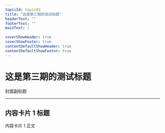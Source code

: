 ```yaml
--- 
topicId: topic03
title: "这是第三期的测试标题" 
headerText: "" 
footerText: "" 
mainText: | 
  
coverShowHeader: true 
coverShowFooter: true 
contentDefaultShowHeader: true 
contentDefaultShowFooter: true 
--- 
```


# 这是第三期的测试标题

封面副标题

---

## 内容卡片 1 标题

内容卡片 1 正文
